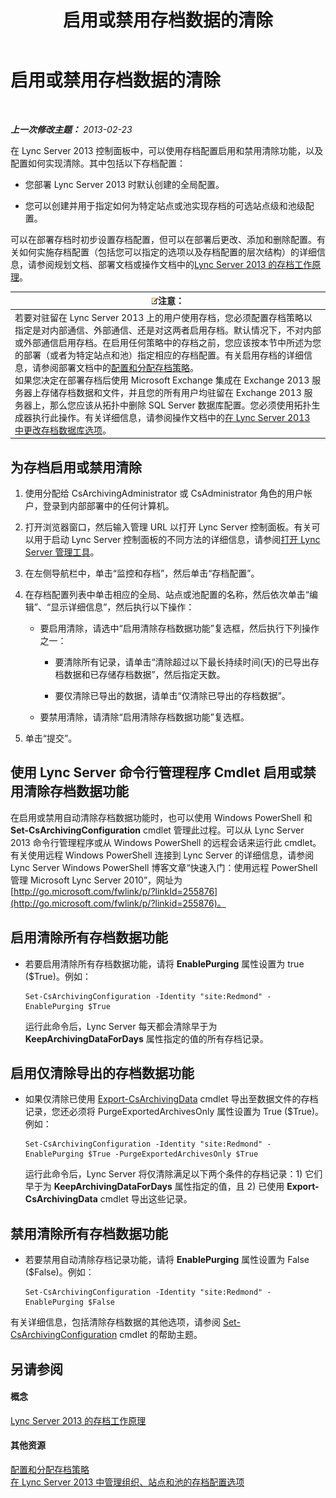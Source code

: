 ﻿---
title: 启用或禁用存档数据的清除
TOCTitle: 启用或禁用存档数据的清除
ms:assetid: 28cef09f-0970-4fc3-8315-f26689e3e187
ms:mtpsurl: https://technet.microsoft.com/zh-cn/library/Gg520968(v=OCS.15)
ms:contentKeyID: 49312317
ms.date: 05/19/2016
mtps_version: v=OCS.15
ms.translationtype: HT
---

# 启用或禁用存档数据的清除

 

_**上一次修改主题：** 2013-02-23_

在 Lync Server 2013 控制面板中，可以使用存档配置启用和禁用清除功能，以及配置如何实现清除。其中包括以下存档配置：

  - 您部署 Lync Server 2013 时默认创建的全局配置。

  - 您可以创建并用于指定如何为特定站点或池实现存档的可选站点级和池级配置。

可以在部署存档时初步设置存档配置，但可以在部署后更改、添加和删除配置。有关如何实施存档配置（包括您可以指定的选项以及存档配置的层次结构）的详细信息，请参阅规划文档、部署文档或操作文档中的[Lync Server 2013 的存档工作原理](lync-server-2013-how-archiving-works.md)。

<table>
<thead>
<tr class="header">
<th><img src="images/Dn783119.note(OCS.15).gif" title="note" alt="note" />注意：</th>
</tr>
</thead>
<tbody>
<tr class="odd">
<td>若要对驻留在 Lync Server 2013 上的用户使用存档，您必须配置存档策略以指定是对内部通信、外部通信、还是对这两者启用存档。默认情况下，不对内部或外部通信启用存档。在启用任何策略中的存档之前，您应该按本节中所述为您的部署（或者为特定站点和池）指定相应的存档配置。有关启用存档的详细信息，请参阅部署文档中的<a href="lync-server-2013-configuring-and-assigning-archiving-policies.md">配置和分配存档策略</a>。<br />
如果您决定在部署存档后使用 Microsoft Exchange 集成在 Exchange 2013 服务器上存储存档数据和文件，并且您的所有用户均驻留在 Exchange 2013 服务器上，那么您应该从拓扑中删除 SQL Server 数据库配置。您必须使用拓扑生成器执行此操作。有关详细信息，请参阅操作文档中的<a href="lync-server-2013-changing-archiving-database-options.md">在 Lync Server 2013 中更改存档数据库选项</a>。</td>
</tr>
</tbody>
</table>


## 为存档启用或禁用清除

1.  使用分配给 CsArchivingAdministrator 或 CsAdministrator 角色的用户帐户，登录到内部部署中的任何计算机。

2.  打开浏览器窗口，然后输入管理 URL 以打开 Lync Server 控制面板。有关可以用于启动 Lync Server 控制面板的不同方法的详细信息，请参阅[打开 Lync Server 管理工具](lync-server-2013-open-lync-server-administrative-tools.md)。

3.  在左侧导航栏中，单击“监控和存档”，然后单击“存档配置”。

4.  在存档配置列表中单击相应的全局、站点或池配置的名称，然后依次单击“编辑”、“显示详细信息”，然后执行以下操作：
    
      - 要启用清除，请选中“启用清除存档数据功能”复选框，然后执行下列操作之一：
        
          - 要清除所有记录，请单击“清除超过以下最长持续时间(天)的已导出存档数据和已存储存档数据”，然后指定天数。
        
          - 要仅清除已导出的数据，请单击“仅清除已导出的存档数据”。
    
      - 要禁用清除，请清除“启用清除存档数据功能”复选框。

5.  单击“提交”。

## 使用 Lync Server 命令行管理程序 Cmdlet 启用或禁用清除存档数据功能

在启用或禁用自动清除存档数据功能时，也可以使用 Windows PowerShell 和 **Set-CsArchivingConfiguration** cmdlet 管理此过程。可以从 Lync Server 2013 命令行管理程序或从 Windows PowerShell 的远程会话来运行此 cmdlet。有关使用远程 Windows PowerShell 连接到 Lync Server 的详细信息，请参阅 Lync Server Windows PowerShell 博客文章“快速入门：使用远程 PowerShell 管理 Microsoft Lync Server 2010”，网址为 [http://go.microsoft.com/fwlink/p/?linkId=255876](http://go.microsoft.com/fwlink/p/?linkid=255876)。

## 启用清除所有存档数据功能

  - 若要启用清除所有存档数据功能，请将 **EnablePurging** 属性设置为 true ($True)。例如：
    
        Set-CsArchivingConfiguration -Identity "site:Redmond" -EnablePurging $True
    
    运行此命令后，Lync Server 每天都会清除早于为 **KeepArchivingDataForDays** 属性指定的值的所有存档记录。

## 启用仅清除导出的存档数据功能

  - 如果仅清除已使用 [Export-CsArchivingData](export-csarchivingdata.md) cmdlet 导出至数据文件的存档记录，您还必须将 PurgeExportedArchivesOnly 属性设置为 True ($True)。例如：
    
        Set-CsArchivingConfiguration -Identity "site:Redmond" -EnablePurging $True -PurgeExportedArchivesOnly $True
    
    运行此命令后，Lync Server 将仅清除满足以下两个条件的存档记录：1) 它们早于为 **KeepArchivingDataForDays** 属性指定的值，且 2) 已使用 **Export-CsArchivingData** cmdlet 导出这些记录。

## 禁用清除所有存档数据功能

  - 若要禁用自动清除存档记录功能，请将 **EnablePurging** 属性设置为 False ($False)。例如：
    
        Set-CsArchivingConfiguration -Identity "site:Redmond" -EnablePurging $False

有关详细信息，包括清除存档数据的其他选项，请参阅 [Set-CsArchivingConfiguration](set-csarchivingconfiguration.md) cmdlet 的帮助主题。

## 另请参阅

#### 概念

[Lync Server 2013 的存档工作原理](lync-server-2013-how-archiving-works.md)  

#### 其他资源

[配置和分配存档策略](lync-server-2013-configuring-and-assigning-archiving-policies.md)  
[在 Lync Server 2013 中管理组织、站点和池的存档配置选项](lync-server-2013-managing-archiving-configuration-options-for-your-organization-sites-and-pools.md)

